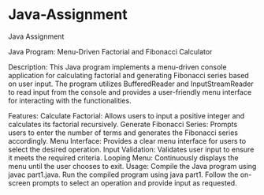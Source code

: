 # Java-Assignment
Java Assignment

Java Program: Menu-Driven Factorial and Fibonacci Calculator

Description:
This Java program implements a menu-driven console application for calculating factorial and generating Fibonacci series based on user input. The program utilizes BufferedReader and InputStreamReader to read input from the console and provides a user-friendly menu interface for interacting with the functionalities.

Features:
Calculate Factorial: Allows users to input a positive integer and calculates its factorial recursively.
Generate Fibonacci Series: Prompts users to enter the number of terms and generates the Fibonacci series accordingly.
Menu Interface: Provides a clear menu interface for users to select the desired operation.
Input Validation: Validates user input to ensure it meets the required criteria.
Looping Menu: Continuously displays the menu until the user chooses to exit.
Usage:
Compile the Java program using javac part1.java.
Run the compiled program using java part1.
Follow the on-screen prompts to select an operation and provide input as requested.
